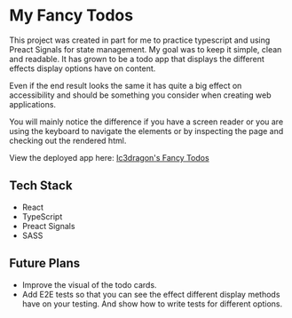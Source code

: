 # My Fancy Todos

This project was created in part for me to practice typescript and using Preact Signals for state management. My goal was to keep it simple, clean and readable. It has grown to be a todo app that displays the different effects display options have on content.

Even if the end result looks the same it has quite a big effect on accessibility and should be something you consider when creating web applications.

You will mainly notice the difference if you have a screen reader or you are using the keyboard to navigate the elements or by inspecting the page and checking out the rendered html.

View the deployed app here: [Ic3dragon's Fancy Todos](https://ic3Dragon.github.io/react-signal-ts-todo)

## Tech Stack

- React
- TypeScript
- Preact Signals
- SASS

## Future Plans

- Improve the visual of the todo cards.
- Add E2E tests so that you can see the effect different display methods have on your testing. And show how to write tests for different options.
